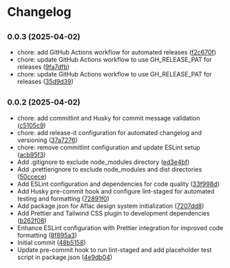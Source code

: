 # Changelog

## <small>0.0.3 (2025-04-02)</small>

* chore: add GitHub Actions workflow for automated releases ([f2c670f](https://github.com/barry-napier/design-system/commit/f2c670f))
* chore: update GitHub Actions workflow to use GH_RELEASE_PAT for releases ([9fa7dfb](https://github.com/barry-napier/design-system/commit/9fa7dfb))
* chore: update GitHub Actions workflow to use GH_RELEASE_PAT for releases ([35d9d39](https://github.com/barry-napier/design-system/commit/35d9d39))

## <small>0.0.2 (2025-04-02)</small>

* chore: add commitlint and Husky for commit message validation ([c5105c9](https://github.com/barry-napier/design-system/commit/c5105c9))
* chore: add release-it configuration for automated changelog and versioning ([37a7276](https://github.com/barry-napier/design-system/commit/37a7276))
* chore: remove commitlint configuration and update ESLint setup ([acb95f3](https://github.com/barry-napier/design-system/commit/acb95f3))
* Add .gitignore to exclude node_modules directory ([ed3e4bf](https://github.com/barry-napier/design-system/commit/ed3e4bf))
* Add .prettierignore to exclude node_modules and dist directories ([50ccece](https://github.com/barry-napier/design-system/commit/50ccece))
* Add ESLint configuration and dependencies for code quality ([33f998d](https://github.com/barry-napier/design-system/commit/33f998d))
* Add Husky pre-commit hook and configure lint-staged for automated testing and formatting ([72891f0](https://github.com/barry-napier/design-system/commit/72891f0))
* Add package.json for Aflac design system initialization ([7207dd8](https://github.com/barry-napier/design-system/commit/7207dd8))
* Add Prettier and Tailwind CSS plugin to development dependencies ([b262f08](https://github.com/barry-napier/design-system/commit/b262f08))
* Enhance ESLint configuration with Prettier integration for improved code formatting ([8f895a3](https://github.com/barry-napier/design-system/commit/8f895a3))
* Initial commit ([48b5158](https://github.com/barry-napier/design-system/commit/48b5158))
* Update pre-commit hook to run lint-staged and add placeholder test script in package.json ([4e9db04](https://github.com/barry-napier/design-system/commit/4e9db04))
